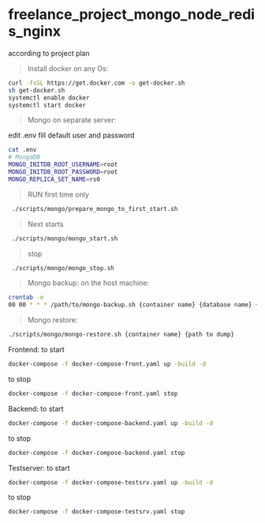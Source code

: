 # freelance_project_mongo_node_redis_nginx
according to project plan

> Install docker on any Os:
```bash
curl -fsSL https://get.docker.com -o get-docker.sh
sh get-docker.sh
systemctl enable docker
systemctl start docker
```

> Mongo on separate server:

edit .env 
fill default user and password

```bash
cat .env
# MongoDB
MONGO_INITDB_ROOT_USERNAME=root
MONGO_INITDB_ROOT_PASSWORD=root
MONGO_REPLICA_SET_NAME=rs0
```

> RUN first time only
```bash
 ./scripts/mongo/prepare_mongo_to_first_start.sh
```

> Next starts
```bash
 ./scripts/mongo/mongo_start.sh
```

> stop
```bash
 ./scripts/mongo/mongo_stop.sh
```

> Mongo backup:
> on the host machine:
```bash
crontab -e
00 00 * * * /path/to/mongo-backup.sh {container name} {database name} {path to dump}
```
> Mongo restore:
```bash
./scripts/mongo/mongo-restore.sh {container name} {path to dump}
```
Frontend:
to start
```bash
docker-compose -f docker-compose-front.yaml up -build -d 
```

to stop
```bash
docker-compose -f docker-compose-front.yaml stop
```

Backend:
to start
```bash
docker-compose -f docker-compose-backend.yaml up -build -d 
```
to stop 
```bash
docker-compose -f docker-compose-backend.yaml stop
```
Testserver:
to start
```bash
docker-compose -f docker-compose-testsrv.yaml up -build -d 
```
to stop
```bash 
docker-compose -f docker-compose-testsrv.yaml stop
```
